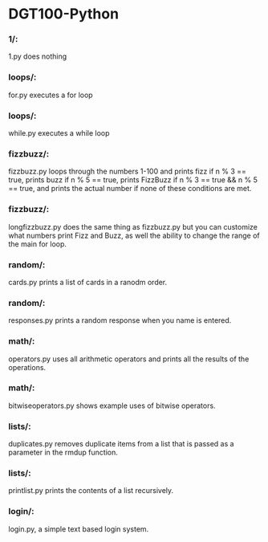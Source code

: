 # DGT100-Python

### 1/: 
1.py does nothing

### loops/: 
for.py executes a for loop

### loops/: 
while.py executes a while loop

### fizzbuzz/: 
fizzbuzz.py loops through the numbers 1-100 and prints fizz if n % 3 == true, prints buzz if n % 5 == true, prints FizzBuzz if n % 3 == true && n % 5 == true, and prints the actual number if none of these conditions are met.

### fizzbuzz/:
longfizzbuzz.py does the same thing as fizzbuzz.py but you can customize what numbers print Fizz and Buzz, as well the ability to change the range of the main for loop.

### random/:
cards.py prints a list of cards in a ranodm order.

### random/:
responses.py prints a random response when you name is entered.

### math/:
operators.py uses all arithmetic operators and prints all the results of the operations.

### math/:
bitwiseoperators.py shows example uses of bitwise operators.

### lists/:
duplicates.py removes duplicate items from a list that is passed as a parameter in the rmdup function.

### lists/:
printlist.py prints the contents of a list recursively.

### login/:
login.py, a simple text based login system.
